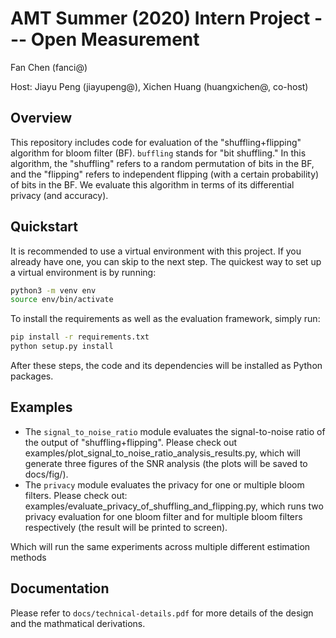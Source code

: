 # AMT Summer (2020) Intern Project --- Open Measurement

Fan Chen (fanci@)

Host: Jiayu Peng (jiayupeng@), Xichen Huang (huangxichen@, co-host)

## Overview

This repository includes code for evaluation of the "shuffling+flipping" algorithm for bloom filter (BF). 
`buffling` stands for "bit shuffling." 
In this algorithm, the "shuffling" refers to a random permutation of bits in the BF, and the "flipping" refers to independent flipping (with a certain probability) of bits in the BF. 
We evaluate this algorithm in terms of its differential privacy (and accuracy). 

## Quickstart
It is recommended to use a virtual environment with this project. 
If you already have one, you can skip to the next step.
The quickest way to set up a virtual environment is by running:
```bash
python3 -m venv env
source env/bin/activate
```
To install the requirements as well as the evaluation framework, simply run:
```bash
pip install -r requirements.txt
python setup.py install
```
After these steps, the code and its dependencies will be installed as Python 
packages.

## Examples
* The `signal_to_noise_ratio` module evaluates the signal-to-noise ratio of the output of "shuffling+flipping". Please check out examples/plot_signal_to_noise_ratio_analysis_results.py, which will generate three figures of the SNR analysis (the plots will be saved to docs/fig/). 
* The `privacy` module evaluates the privacy for one or multiple bloom filters. Please check out: examples/evaluate_privacy_of_shuffling_and_flipping.py, which runs two privacy evaluation for one bloom filter and for multiple bloom filters respectively (the result will be printed to screen).

Which will run the same experiments across multiple different estimation methods

## Documentation 

Please refer to `docs/technical-details.pdf` for more details of the design and the mathmatical derivations. 
